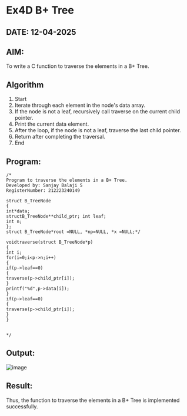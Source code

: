 # Ex4D B+ Tree
## DATE: 12-04-2025 
## AIM:
To write a C function to traverse the elements in a B+ Tree.

## Algorithm
1.	Start
2.	Iterate through each element in the node's data array.
3.	If the node is not a leaf, recursively call traverse on the current child pointer.
4.	Print the current data element.
5.	After the loop, if the node is not a leaf, traverse the last child pointer.
6.	Return after completing the traversal.
7.	End

## Program:
```
/*
Program to traverse the elements in a B+ Tree.
Developed by: Sanjay Balaji S
RegisterNumber: 212223240149

struct B_TreeNode
{
int*data;
structB_TreeNode**child_ptr; int leaf;
int n;
};
struct B_TreeNode*root =NULL, *np=NULL, *x =NULL;*/

voidtraverse(struct B_TreeNode*p)
{
int i;
for(i=0;i<p->n;i++)
{
if(p->leaf==0)
{
traverse(p->child_ptr[i]);
}
printf("%d",p->data[i]);
}
if(p->leaf==0)
{
traverse(p->child_ptr[i]);
}
}


*/
```

## Output:

![image](https://github.com/user-attachments/assets/6f9f3564-9d09-435c-bc34-716655cde21e)



## Result:
Thus, the function to traverse the elements in a B+ Tree is implemented successfully.
